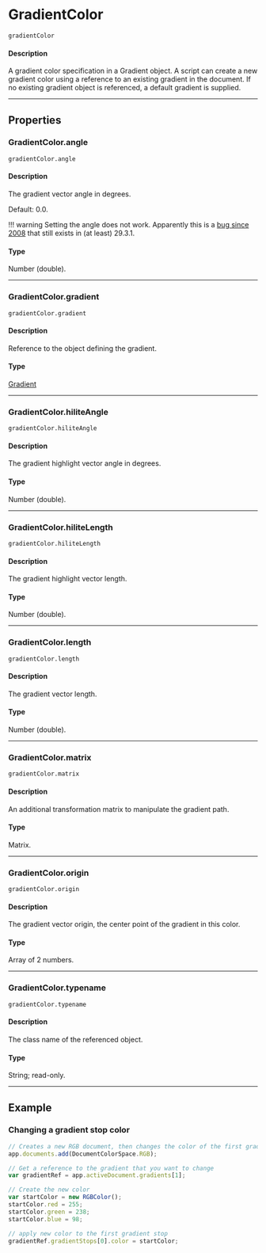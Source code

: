 # GradientColor

`gradientColor`

#### Description

A gradient color specification in a Gradient object. A script can create a new gradient color using a reference to an existing gradient in the document. If no existing gradient object is referenced, a default gradient is supplied.

---

## Properties

### GradientColor.angle

`gradientColor.angle`

#### Description

The gradient vector angle in degrees.

Default: 0.0.

!!! warning
    Setting the angle does not work. Apparently this is a [bug since 2008](https://community.adobe.com/t5/illustrator-discussions/unable-to-change-angle-of-gradient/m-p/11759125) that still exists in (at least) 29.3.1.

#### Type

Number (double).

---

### GradientColor.gradient

`gradientColor.gradient`

#### Description

Reference to the object defining the gradient.

#### Type

[Gradient](./Gradient.md)

---

### GradientColor.hiliteAngle

`gradientColor.hiliteAngle`

#### Description

The gradient highlight vector angle in degrees.

#### Type

Number (double).

---

### GradientColor.hiliteLength

`gradientColor.hiliteLength`

#### Description

The gradient highlight vector length.

#### Type

Number (double).

---

### GradientColor.length

`gradientColor.length`

#### Description

The gradient vector length.

#### Type

Number (double).

---

### GradientColor.matrix

`gradientColor.matrix`

#### Description

An additional transformation matrix to manipulate the gradient path.

#### Type

Matrix.

---

### GradientColor.origin

`gradientColor.origin`

#### Description

The gradient vector origin, the center point of the gradient in this color.

#### Type

Array of 2 numbers.

---

### GradientColor.typename

`gradientColor.typename`

#### Description

The class name of the referenced object.

#### Type

String; read-only.

---

## Example

### Changing a gradient stop color

```javascript
// Creates a new RGB document, then changes the color of the first gradient stop of an indexed gradient
app.documents.add(DocumentColorSpace.RGB);

// Get a reference to the gradient that you want to change
var gradientRef = app.activeDocument.gradients[1];

// Create the new color
var startColor = new RGBColor();
startColor.red = 255;
startColor.green = 238;
startColor.blue = 98;

// apply new color to the first gradient stop
gradientRef.gradientStops[0].color = startColor;
```
